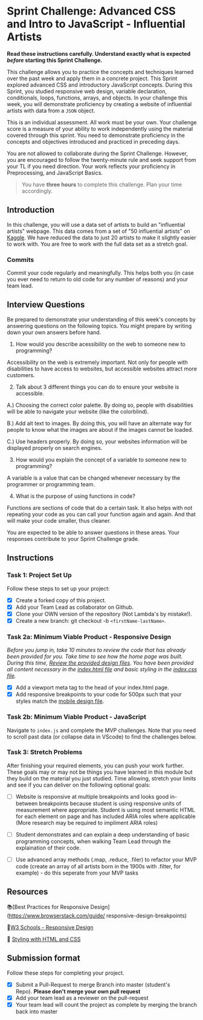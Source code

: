 # Sprint Challenge: Advanced CSS and Intro to JavaScript - Influential Artists

**Read these instructions carefully. Understand exactly what is expected _before_ starting 
this Sprint Challenge.**

This challenge allows you to practice the concepts and techniques learned over the past 
week and apply them in a concrete project. This Sprint explored advanced CSS and introductory
 JavaScript concepts. During this Sprint, you studied responsive web design, variable 
declaration, conditionals, loops, functions, arrays, and objects. In your challenge this week,
 you will demonstrate proficiency by creating a website of influential artists with data from
 a `JSON` object.

This is an individual assessment. All work must be your own. Your challenge score is a
 measure of your ability to work independently using the material covered through this sprint. 
You need to demonstrate proficiency in the concepts and objectives introduced and practiced
 in preceding days.

You are not allowed to collaborate during the Sprint Challenge. However, you are 
encouraged to follow the twenty-minute rule and seek support from your TL if you 
need direction. Your work reflects your proficiency in Preprocessing, and JavaScript Basics.

> You have **three hours** to complete this challenge. Plan your time accordingly.

## Introduction

In this challenge, you will use a data set of artists to build an "influential artists"
 webpage. This data comes from a set of "50 influential artists" on 
[Kaggle](https://www.kaggle.com/ikarus777/best-artworks-of-all-time). 
We have reduced the data to just 20 artists to make it slightly easier to work with.
 You are free to work with the full data set as a stretch goal.

### Commits

Commit your code regularly and meaningfully. This helps both you (in case you 
ever need to return to old code for any number of reasons) and your team lead.

## Interview Questions

Be prepared to demonstrate your understanding of this week's concepts by answering 
questions on the following topics. You might prepare by writing down your own answers
 before hand.

1. How would you describe acessibility on the web to someone new to programming?

Accessibility on the web is extremely important.  Not only for people with disabilities 
to have access to websites, but accessible websites attract more customers.  

2. Talk about 3 different things you can do to ensure your website is accessible. 


A.)  Choosing the correct color palette.  By doing so, people with disabilities will 
be able to navigate your website (like the colorblind). 

B.) Add alt text to images.  By doing this, you will have an alternate way for people
 to know what the images are about if the images cannot be loaded. 

C.) Use headers properly.  By doing so, your websites information will be displayed
 properly on search engines.  


3. How would you explain the concept of a variable to someone new to programming?

A variable is a value that can be changed whenever necessary by the programmer
 or programming team.  

4. What is the purpose of using functions in code?

Functions are sections of code that do a certain task.  It also helps with not repeating
 your code as you can call your function again and again.  And that will make your code
 smaller, thus cleaner.   


You are expected to be able to answer questions in these areas. Your responses
 contribute to your Sprint Challenge grade. 

## Instructions

### Task 1: Project Set Up

Follow these steps to set up your project:

- [x] Create a forked copy of this project.
- [x] Add your Team Lead as collaborator on Github.
- [x] Clone your OWN version of the repository (Not Lambda's by mistake!).
- [x] Create a new branch: git checkout -b `<firstName-lastName>`.

### Task 2a:  Minimum Viable Product - Responsive Design

*Before you jump in, take 10 minutes to review the code that has already been provided 
for you. Take time to see how the home page was built. During this time, [Review the 
provided design files](design/). You have been provided all content necessary in the
 [index.html file](index.html) and basic styling in the [index.css file](css/index.css).*

* [x] Add a viewport meta tag to the head of your index.html page.
* [x] Add responsive breakpoints to your code for 500px such that your styles 
match the [mobile design file](design/Mobile.png).

### Task 2b: Minimum Viable Product - JavaScript

Navigate to `index.js` and complete the MVP challenges. Note that you need to scroll 
past data (or collapse data in VScode) to find the challenges below.

### Task 3: Stretch Problems

After finishing your required elements, you can push your work further. These goals may
 or may not be things you have learned in this module but they build on the material you
 just studied. Time allowing, stretch your limits and see if you can deliver on the following
 optional goals:

* [ ] Website is responsive at multiple breakpoints and looks good in-between breakpoints
 because student is using responsive units of measurement where appropriate. Student is
 using most semantic HTML for each element on page and has included ARIA roles where
 applicable (More research may be required to impliment ARIA roles)  
* [ ] Student demonstrates and can explain a deep understanding of basic programming 
concepts, when walking Team Lead through the explaination of their code.
* [ ] Use advanced array methods (.map, .reduce, .filer) to refactor your MVP code (create
 an array of all artists born in the 1900s with .filter, for example) - do this seperate from 
your MVP tasks


## Resources

📚[Best Practices for Responsive Design](https://www.browserstack.com/guide/
responsive-design-breakpoints)

🤝[W3 Schools - Responsive Design](https://www.w3schools.com/html/html_responsive.asp)

👀 [Styling with HTML and CSS](https://www.w3schools.com/html/html_css.asp)

## Submission format

Follow these steps for completing your project.

- [x] Submit a Pull-Request to merge <firstName-lastName> Branch into master (student's  
Repo). **Please don't merge your own pull request**
- [x] Add your team lead as a reviewer on the pull-request
- [x] Your team lead will count the project as complete by merging the branch back into 
master
